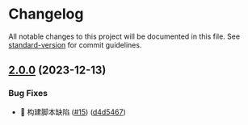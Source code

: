 # Changelog

All notable changes to this project will be documented in this file. See [standard-version](https://github.com/conventional-changelog/standard-version) for commit guidelines.

## [2.0.0](https://github.com/nsnail/dot/compare/v1.1.1...v2.0.0) (2023-12-13)


### Bug Fixes

* 🐛 构建脚本缺陷 ([#15](https://github.com/nsnail/dot/issues/15)) ([d4d5467](https://github.com/nsnail/dot/commit/d4d5467656182457e6cb3a679026ac596676e81c))
